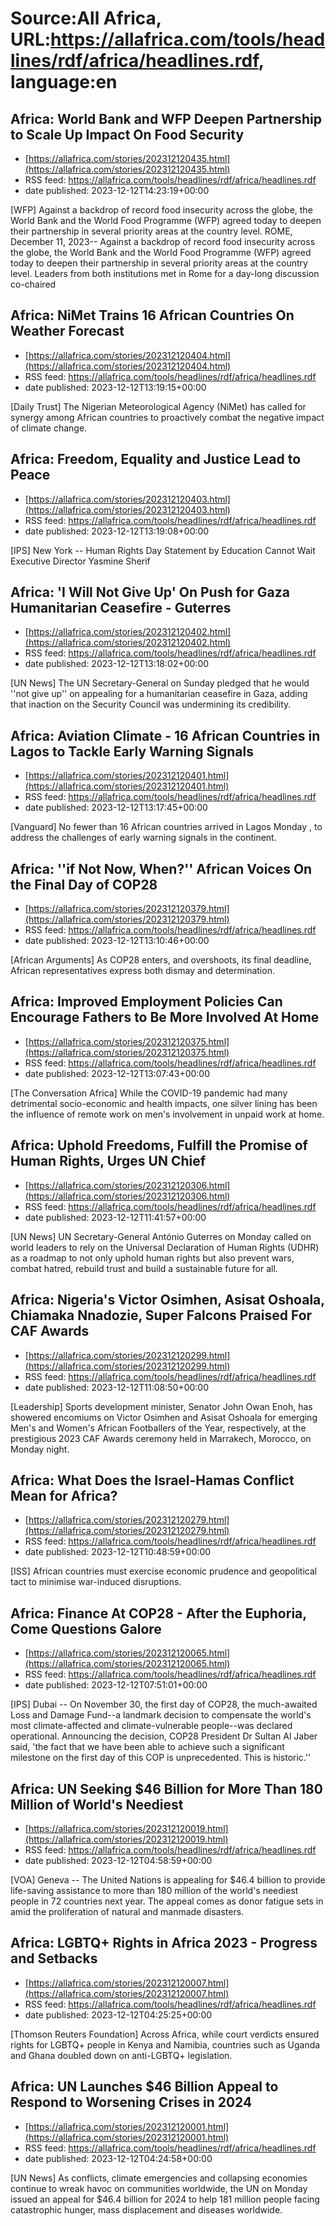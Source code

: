 # Source:All Africa, URL:https://allafrica.com/tools/headlines/rdf/africa/headlines.rdf, language:en

## Africa: World Bank and WFP Deepen Partnership to Scale Up Impact On Food Security
 - [https://allafrica.com/stories/202312120435.html](https://allafrica.com/stories/202312120435.html)
 - RSS feed: https://allafrica.com/tools/headlines/rdf/africa/headlines.rdf
 - date published: 2023-12-12T14:23:19+00:00

[WFP] Against a backdrop of record food insecurity across the globe, the World Bank and the World Food Programme (WFP) agreed today to deepen their partnership in several priority areas at the country level. ROME, December 11, 2023-- Against a backdrop of record food insecurity across the globe, the World Bank and the World Food Programme (WFP) agreed today to deepen their partnership in several priority areas at the country level. Leaders from both institutions met in Rome for a day-long discussion co-chaired

## Africa: NiMet Trains 16 African Countries On Weather Forecast
 - [https://allafrica.com/stories/202312120404.html](https://allafrica.com/stories/202312120404.html)
 - RSS feed: https://allafrica.com/tools/headlines/rdf/africa/headlines.rdf
 - date published: 2023-12-12T13:19:15+00:00

[Daily Trust] The Nigerian Meteorological Agency (NiMet) has called for synergy among African countries to proactively combat the negative impact of climate change.

## Africa: Freedom, Equality and Justice Lead to Peace
 - [https://allafrica.com/stories/202312120403.html](https://allafrica.com/stories/202312120403.html)
 - RSS feed: https://allafrica.com/tools/headlines/rdf/africa/headlines.rdf
 - date published: 2023-12-12T13:19:08+00:00

[IPS] New York -- Human Rights Day Statement by Education Cannot Wait Executive Director Yasmine Sherif

## Africa: 'I Will Not Give Up' On Push for Gaza Humanitarian Ceasefire - Guterres
 - [https://allafrica.com/stories/202312120402.html](https://allafrica.com/stories/202312120402.html)
 - RSS feed: https://allafrica.com/tools/headlines/rdf/africa/headlines.rdf
 - date published: 2023-12-12T13:18:02+00:00

[UN News] The UN Secretary-General on Sunday pledged that he would ''not give up'' on appealing for a humanitarian ceasefire in Gaza, adding that inaction on the Security Council was undermining its credibility.

## Africa: Aviation Climate - 16 African Countries in Lagos to Tackle Early Warning Signals
 - [https://allafrica.com/stories/202312120401.html](https://allafrica.com/stories/202312120401.html)
 - RSS feed: https://allafrica.com/tools/headlines/rdf/africa/headlines.rdf
 - date published: 2023-12-12T13:17:45+00:00

[Vanguard] No fewer than 16 African countries arrived in Lagos Monday , to address the challenges of early warning signals in the continent.

## Africa: ''if Not Now, When?'' African Voices On the Final Day of COP28
 - [https://allafrica.com/stories/202312120379.html](https://allafrica.com/stories/202312120379.html)
 - RSS feed: https://allafrica.com/tools/headlines/rdf/africa/headlines.rdf
 - date published: 2023-12-12T13:10:46+00:00

[African Arguments] As COP28 enters, and overshoots, its final deadline, African representatives express both dismay and determination.

## Africa: Improved Employment Policies Can Encourage Fathers to Be More Involved At Home
 - [https://allafrica.com/stories/202312120375.html](https://allafrica.com/stories/202312120375.html)
 - RSS feed: https://allafrica.com/tools/headlines/rdf/africa/headlines.rdf
 - date published: 2023-12-12T13:07:43+00:00

[The Conversation Africa] While the COVID-19 pandemic had many detrimental socio-economic and health impacts, one silver lining has been the influence of remote work on men's involvement in unpaid work at home.

## Africa: Uphold Freedoms, Fulfill the Promise of Human Rights, Urges UN Chief
 - [https://allafrica.com/stories/202312120306.html](https://allafrica.com/stories/202312120306.html)
 - RSS feed: https://allafrica.com/tools/headlines/rdf/africa/headlines.rdf
 - date published: 2023-12-12T11:41:57+00:00

[UN News] UN Secretary-General Ant&#xf3;nio Guterres on Monday called on world leaders to rely on the Universal Declaration of Human Rights (UDHR) as a roadmap to not only uphold human rights but also prevent wars, combat hatred, rebuild trust and build a sustainable future for all.

## Africa: Nigeria's Victor Osimhen, Asisat Oshoala, Chiamaka Nnadozie, Super Falcons Praised For CAF Awards
 - [https://allafrica.com/stories/202312120299.html](https://allafrica.com/stories/202312120299.html)
 - RSS feed: https://allafrica.com/tools/headlines/rdf/africa/headlines.rdf
 - date published: 2023-12-12T11:08:50+00:00

[Leadership] Sports development minister, Senator John Owan Enoh, has showered encomiums on Victor Osimhen and Asisat Oshoala for emerging Men's and Women's African Footballers of the Year, respectively, at the prestigious 2023 CAF Awards ceremony held in Marrakech, Morocco, on Monday night.

## Africa: What Does the Israel-Hamas Conflict Mean for Africa?
 - [https://allafrica.com/stories/202312120279.html](https://allafrica.com/stories/202312120279.html)
 - RSS feed: https://allafrica.com/tools/headlines/rdf/africa/headlines.rdf
 - date published: 2023-12-12T10:48:59+00:00

[ISS] African countries must exercise economic prudence and geopolitical tact to minimise war-induced disruptions.

## Africa: Finance At COP28 - After the Euphoria, Come Questions Galore
 - [https://allafrica.com/stories/202312120065.html](https://allafrica.com/stories/202312120065.html)
 - RSS feed: https://allafrica.com/tools/headlines/rdf/africa/headlines.rdf
 - date published: 2023-12-12T07:51:01+00:00

[IPS] Dubai -- On November 30, the first day of COP28, the much-awaited Loss and Damage Fund--a landmark decision to compensate the world's most climate-affected and climate-vulnerable people--was declared operational. Announcing the decision, COP28 President Dr Sultan Al Jaber said, 'the fact that we have been able to achieve such a significant milestone on the first day of this COP is unprecedented. This is historic.''

## Africa: UN Seeking $46 Billion for More Than 180 Million of World's Neediest
 - [https://allafrica.com/stories/202312120019.html](https://allafrica.com/stories/202312120019.html)
 - RSS feed: https://allafrica.com/tools/headlines/rdf/africa/headlines.rdf
 - date published: 2023-12-12T04:58:59+00:00

[VOA] Geneva -- The United Nations is appealing for $46.4 billion to provide life-saving assistance to more than 180 million of the world's neediest people in 72 countries next year. The appeal comes as donor fatigue sets in amid the proliferation of natural and manmade disasters.

## Africa: LGBTQ+ Rights in Africa 2023 - Progress and Setbacks
 - [https://allafrica.com/stories/202312120007.html](https://allafrica.com/stories/202312120007.html)
 - RSS feed: https://allafrica.com/tools/headlines/rdf/africa/headlines.rdf
 - date published: 2023-12-12T04:25:25+00:00

[Thomson Reuters Foundation] Across Africa, while court verdicts ensured rights for LGBTQ+ people in Kenya and Namibia, countries such as Uganda and Ghana doubled down on anti-LGBTQ+ legislation.

## Africa: UN Launches $46 Billion Appeal to Respond to Worsening Crises in 2024
 - [https://allafrica.com/stories/202312120001.html](https://allafrica.com/stories/202312120001.html)
 - RSS feed: https://allafrica.com/tools/headlines/rdf/africa/headlines.rdf
 - date published: 2023-12-12T04:24:58+00:00

[UN News] As conflicts, climate emergencies and collapsing economies continue to wreak havoc on communities worldwide, the UN on Monday issued an appeal for $46.4 billion for 2024 to help 181 million people facing catastrophic hunger, mass displacement and diseases worldwide.

